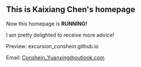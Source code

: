 ## This is Kaixiang Chen's homepage

Now this homepage is **RUNNING!**

I am pretty delighted to receive more advice! 

Preview: excursion_conshein.github.io

Email: Conshein_Yuanxing@outlook.com

